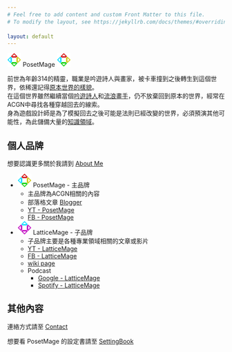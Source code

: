 ```yaml
---
# Feel free to add content and custom Front Matter to this file.
# To modify the layout, see https://jekyllrb.com/docs/themes/#overriding-theme-defaults

layout: default
---
```


<img src="/Icon/New/PosetMage_t.png" Height="32" /> PosetMage <img src="/Icon/New/PosetMage_t.png" Height="32" />

前世為年齡314的精靈，職業是吟遊詩人與畫家，被卡車撞到之後轉生到這個世界，依稀還記得[原本世界的樣貌](/SettingBook/)。  
在這個世界雖然繼續當個[吟遊詩人](https://www.youtube.com/playlist?list=PLPCB8U8InbbtVzkpDruYrB3TSDP-FPZpD)和[流浪畫手](https://www.facebook.com/LatticeMage)，仍不放棄回到原本的世界，經常在ACGN中尋找各種穿越回去的線索。  
身為遊戲設計師是為了模擬回去之後可能是法則已經改變的世界，必須預演其他可能性，為此儲備大量的[知識領域](https://wiki.posetmage.com)。  

## 個人品牌
想要認識更多關於我請到 [About Me](/About)
* <img src="/Icon/New/PosetMage_t.png" Height="32" /> PosetMage - 主品牌
  * 主品牌為ACGN相關的內容
  * 部落格文章 [Blogger](/Blogger)
  * [YT - PosetMage](https://youtube.com/@PosetMage)
  * [FB - PosetMage](https://www.facebook.com/posetmage)
* <img src="/Icon/New/QuantumNecro_t.png" Height="32" /> LatticeMage - 子品牌
  * 子品牌主要是各種專業領域相關的文章或影片
  * [YT - LatticeMage](https://youtube.com/@LatticeMage)
  * [FB - LatticeMage](https://www.facebook.com/LatticeMage)
  * [wiki page](https://wiki.posetmage.com)
  * Podcast
    * [Google - LatticeMage](https://podcasts.google.com/feed/aHR0cHM6Ly9hbmNob3IuZm0vcy9kY2Q0MDYwYy9wb2RjYXN0L3Jzcw)
    * [Spotify - LatticeMage](https://open.spotify.com/show/0BB2BaoFE3e6PUNmdnrSTs)

## 其他內容
連絡方式請至 [Contact](/Contact)

想要看 PosetMage 的設定書請至 [SettingBook](/SettingBook)
